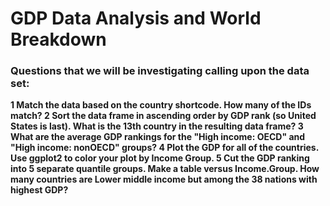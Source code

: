 # GDP Data Analysis and World Breakdown

### Questions that we will be investigating calling upon the data set:

**1 Match the data based on the country shortcode. How many of the IDs match?
2 Sort the data frame in ascending order by GDP rank (so United States is last). What is the
13th country in the resulting data frame?
3 What are the average GDP rankings for the "High income: OECD" and "High income:
nonOECD" groups?
4 Plot the GDP for all of the countries. Use ggplot2 to color your plot by Income Group.
5 Cut the GDP ranking into 5 separate quantile groups. Make a table versus Income.Group.
How many countries are Lower middle income but among the 38 nations with highest
GDP?**

